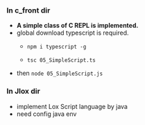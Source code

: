 ### In c_front dir
- **A simple class of C REPL is implemented.**
- global download typescript is required.
    - ```shell
      npm i typescript -g
      ```
    
    - ```shell
      tsc 05_SimpleScript.ts
      ```
- then `node 05_SimpleScript.js`

### In Jlox dir
- implement Lox Script language by java
- need config java env

